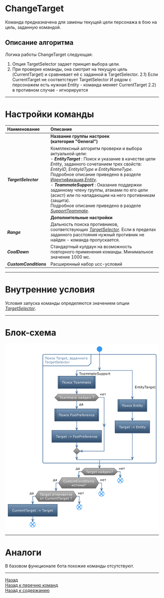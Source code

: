 # **ChangeTarget**

Команда предназначена для замены текущей цели персонажа в бою на цель, заданную командой.

## **Описание алгоритма**

Логика работы ChangeTarget следующая:
1) Опция TargetSelector  задает принцип выбора цели.
2) При проверке команды, она смотрит на текущую цель (CurrentTarget) и сравнивает её с заданной в TargetSelector.
2.1) Если CurrentTarget не соответствует TargetSelector И рядом с персонажем есть нужная Entity - команда меняет CurrentTarget
2.2) в противном случае - игнорируется

---

# **Настройки команды**

| **Наименование** | **Описание** 
|:-----------------|:-------------
||**Название группы настроек <br/>(категория "General")**
|<a name ="ref-TargetSelector">***TargetSelector***</a> | Комплексный алгоритм проверки и выбора актуальной цели:<br/>- ***EntityTarget*** : Поиск и указание в качестве цели *Entity*, заданного сочетанием трех свойств: <a name ="ref-EntityID">*EntityID*</a>, <a name ="ref-EntityIdType">*EntityIdType*</a> и <a name ="ref-EntityNameType">*EntityNameType*</a>. Подробное описание приведено в разделе [Идентификация *Entity*](../../General/EntityIdentification-RU.md).<br/>- ***TeammateSupport*** : Оказание поддержки заданному члену группы, атаками по его цели (асист) или по нападающим на него противникам (защита).<br/>Подробное описание приведено в разделе [*SupportTeammate*](../../General/SupportTeammate-RU.md).
||**Дополнительные настройки**
|<a name ="ref-Range">***Range***</a> | Дальность поиска противников, соответствующих [*TargetSelector*](#ref-TargetSelector). Если в пределах заданного расстояния нужный противник не найден - команда пропускается.
|<a name ="ref-CoolDown">***CoolDown***</a> | Стандартный кулдаун на возможность повторного применения команды. Минимальное значение 1000 мс.
|<a name ="ref-CustomConditions">***CustomConditions***</a> | Расширенный набор ucc-условий

---

# **Внутренние условия**

Условия запуска команды определяются значением опции [*TargetSelector*](#ref-TargetSelector).


---

# **Блок-схема**
![Блок-схема](diagrams/ChangeTarget_complete-RU.png)

---

# **Аналоги**
В базовом функционале бота похожие команды отсутствуют.

---

<a href="javascript:history.back()">Назад</a>  
[Назад к перечню команд](../EntityTools-UccExtensions-RU.md#Команды)  
[Назад к содержанию](../../index.md)